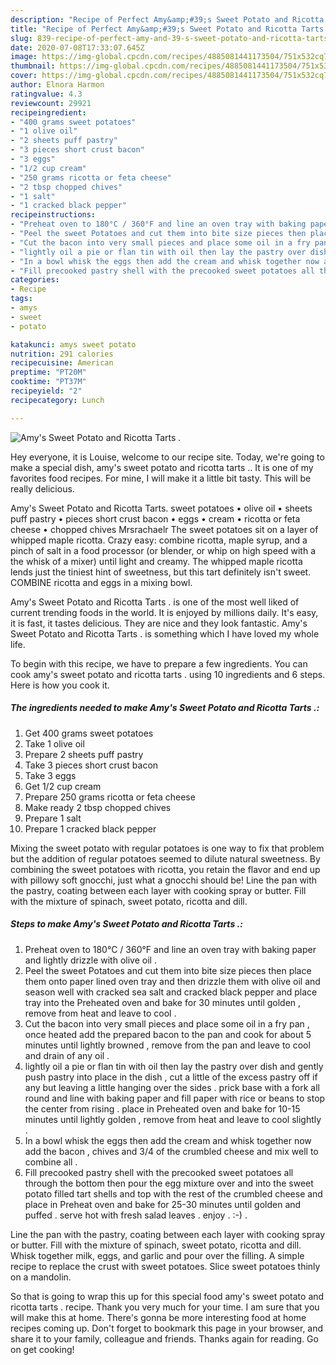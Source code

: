 ```yaml
---
description: "Recipe of Perfect Amy&amp;#39;s Sweet Potato and Ricotta Tarts ."
title: "Recipe of Perfect Amy&amp;#39;s Sweet Potato and Ricotta Tarts ."
slug: 839-recipe-of-perfect-amy-and-39-s-sweet-potato-and-ricotta-tarts
date: 2020-07-08T17:33:07.645Z
image: https://img-global.cpcdn.com/recipes/4885081441173504/751x532cq70/amys-sweet-potato-and-ricotta-tarts-recipe-main-photo.jpg
thumbnail: https://img-global.cpcdn.com/recipes/4885081441173504/751x532cq70/amys-sweet-potato-and-ricotta-tarts-recipe-main-photo.jpg
cover: https://img-global.cpcdn.com/recipes/4885081441173504/751x532cq70/amys-sweet-potato-and-ricotta-tarts-recipe-main-photo.jpg
author: Elnora Harmon
ratingvalue: 4.3
reviewcount: 29921
recipeingredient:
- "400 grams sweet potatoes"
- "1 olive oil"
- "2 sheets puff pastry"
- "3 pieces short crust bacon"
- "3 eggs"
- "1/2 cup cream"
- "250 grams ricotta or feta cheese"
- "2 tbsp chopped chives"
- "1 salt"
- "1 cracked black pepper"
recipeinstructions:
- "Preheat oven to 180°C / 360°F and line an oven tray with baking paper and lightly drizzle with olive oil ."
- "Peel the sweet Potatoes and cut them into bite size pieces then place them onto paper lined oven tray and then drizzle them with olive oil and season well with cracked sea salt and cracked black pepper and place tray into the Preheated oven and bake for 30 minutes until golden , remove from heat and leave to cool ."
- "Cut the bacon into very small pieces and place some oil in a fry pan , once heated add the prepared bacon to the pan and cook for about 5 minutes until lightly browned , remove from the pan and leave to cool and drain of any oil ."
- "lightly oil a pie or flan tin with oil then lay the pastry over dish and gently push pastry into place in the dish , cut a little of the excess pastry off if any but leaving a little hanging over the sides . prick base with a fork all round and line with baking paper and fill paper with rice or beans to stop the center from rising . place in Preheated oven and bake for 10-15 minutes until lightly golden , remove from heat and leave to cool slightly ."
- "In a bowl whisk the eggs then add the cream and whisk together now add the bacon , chives and 3/4 of the crumbled cheese and mix well to combine all ."
- "Fill precooked pastry shell with the precooked sweet potatoes all through the bottom then pour the egg mixture over and into the sweet potato filled tart shells and top with the rest of the crumbled cheese and place in Preheat oven and bake for 25-30 minutes until golden and puffed . serve hot with fresh salad leaves . enjoy . :-) ."
categories:
- Recipe
tags:
- amys
- sweet
- potato

katakunci: amys sweet potato 
nutrition: 291 calories
recipecuisine: American
preptime: "PT20M"
cooktime: "PT37M"
recipeyield: "2"
recipecategory: Lunch

---
```



![Amy&#39;s Sweet Potato and Ricotta Tarts .](https://img-global.cpcdn.com/recipes/4885081441173504/751x532cq70/amys-sweet-potato-and-ricotta-tarts-recipe-main-photo.jpg)

Hey everyone, it is Louise, welcome to our recipe site. Today, we're going to make a special dish, amy&#39;s sweet potato and ricotta tarts .. It is one of my favorites food recipes. For mine, I will make it a little bit tasty. This will be really delicious.

Amy&#39;s Sweet Potato and Ricotta Tarts. sweet potatoes • olive oil • sheets puff pastry • pieces short crust bacon • eggs • cream • ricotta or feta cheese • chopped chives Mrsrachaelr The sweet potatoes sit on a layer of whipped maple ricotta. Crazy easy: combine ricotta, maple syrup, and a pinch of salt in a food processor (or blender, or whip on high speed with a the whisk of a mixer) until light and creamy. The whipped maple ricotta lends just the tiniest hint of sweetness, but this tart definitely isn&#39;t sweet. COMBINE ricotta and eggs in a mixing bowl.

Amy&#39;s Sweet Potato and Ricotta Tarts . is one of the most well liked of current trending foods in the world. It is enjoyed by millions daily. It's easy, it is fast, it tastes delicious. They are nice and they look fantastic. Amy&#39;s Sweet Potato and Ricotta Tarts . is something which I have loved my whole life.


To begin with this recipe, we have to prepare a few ingredients. You can cook amy&#39;s sweet potato and ricotta tarts . using 10 ingredients and 6 steps. Here is how you cook it.

<!--inarticleads1-->

##### The ingredients needed to make Amy&#39;s Sweet Potato and Ricotta Tarts .:

1. Get 400 grams sweet potatoes
1. Take 1 olive oil
1. Prepare 2 sheets puff pastry
1. Take 3 pieces short crust bacon
1. Take 3 eggs
1. Get 1/2 cup cream
1. Prepare 250 grams ricotta or feta cheese
1. Make ready 2 tbsp chopped chives
1. Prepare 1 salt
1. Prepare 1 cracked black pepper


Mixing the sweet potato with regular potatoes is one way to fix that problem but the addition of regular potatoes seemed to dilute natural sweetness. By combining the sweet potatoes with ricotta, you retain the flavor and end up with pillowy soft gnocchi, just what a gnocchi should be! Line the pan with the pastry, coating between each layer with cooking spray or butter. Fill with the mixture of spinach, sweet potato, ricotta and dill. 

<!--inarticleads2-->

##### Steps to make Amy&#39;s Sweet Potato and Ricotta Tarts .:

1. Preheat oven to 180°C / 360°F and line an oven tray with baking paper and lightly drizzle with olive oil .
1. Peel the sweet Potatoes and cut them into bite size pieces then place them onto paper lined oven tray and then drizzle them with olive oil and season well with cracked sea salt and cracked black pepper and place tray into the Preheated oven and bake for 30 minutes until golden , remove from heat and leave to cool .
1. Cut the bacon into very small pieces and place some oil in a fry pan , once heated add the prepared bacon to the pan and cook for about 5 minutes until lightly browned , remove from the pan and leave to cool and drain of any oil .
1. lightly oil a pie or flan tin with oil then lay the pastry over dish and gently push pastry into place in the dish , cut a little of the excess pastry off if any but leaving a little hanging over the sides . prick base with a fork all round and line with baking paper and fill paper with rice or beans to stop the center from rising . place in Preheated oven and bake for 10-15 minutes until lightly golden , remove from heat and leave to cool slightly .
1. In a bowl whisk the eggs then add the cream and whisk together now add the bacon , chives and 3/4 of the crumbled cheese and mix well to combine all .
1. Fill precooked pastry shell with the precooked sweet potatoes all through the bottom then pour the egg mixture over and into the sweet potato filled tart shells and top with the rest of the crumbled cheese and place in Preheat oven and bake for 25-30 minutes until golden and puffed . serve hot with fresh salad leaves . enjoy . :-) .


Line the pan with the pastry, coating between each layer with cooking spray or butter. Fill with the mixture of spinach, sweet potato, ricotta and dill. Whisk together milk, eggs, and garlic and pour over the filling. A simple recipe to replace the crust with sweet potatoes. Slice sweet potatoes thinly on a mandolin. 

So that is going to wrap this up for this special food amy&#39;s sweet potato and ricotta tarts . recipe. Thank you very much for your time. I am sure that you will make this at home. There's gonna be more interesting food at home recipes coming up. Don't forget to bookmark this page in your browser, and share it to your family, colleague and friends. Thanks again for reading. Go on get cooking!
